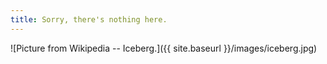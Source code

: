 ```yaml
---
title: Sorry, there's nothing here.
---
```


![Picture from Wikipedia -- Iceberg.]({{ site.baseurl }}/images/iceberg.jpg)
